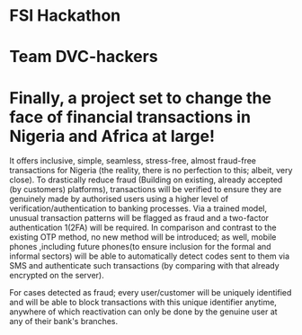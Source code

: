 # FSI Hackathon

# Team DVC-hackers

# Finally, a project set to change the face of financial transactions in Nigeria and Africa at large!

It offers inclusive, simple, seamless, stress-free, almost fraud-free transactions for Nigeria (the reality, there is no perfection to this; albeit, very close). To drastically reduce fraud (Building on existing, already accepted (by customers) platforms), transactions will be verified to ensure they are genuinely made by authorised users using a higher level of verification/authentication to banking processes. Via a trained model, unusual transaction patterns will be flagged as fraud and a two-factor authentication 1(2FA) will be required. In comparison and contrast to the existing OTP method, no new method will be introduced; as well, mobile phones ,including future phones(to ensure inclusion for the formal and informal sectors) will be able to automatically detect codes sent to them via SMS and authenticate such transactions (by comparing with that already encrypted on the server).

For cases detected as fraud; every user/customer will be uniquely identified and will be able to block transactions with this unique identifier anytime, anywhere of which reactivation can only be done by the genuine user at any of their bank's branches.
